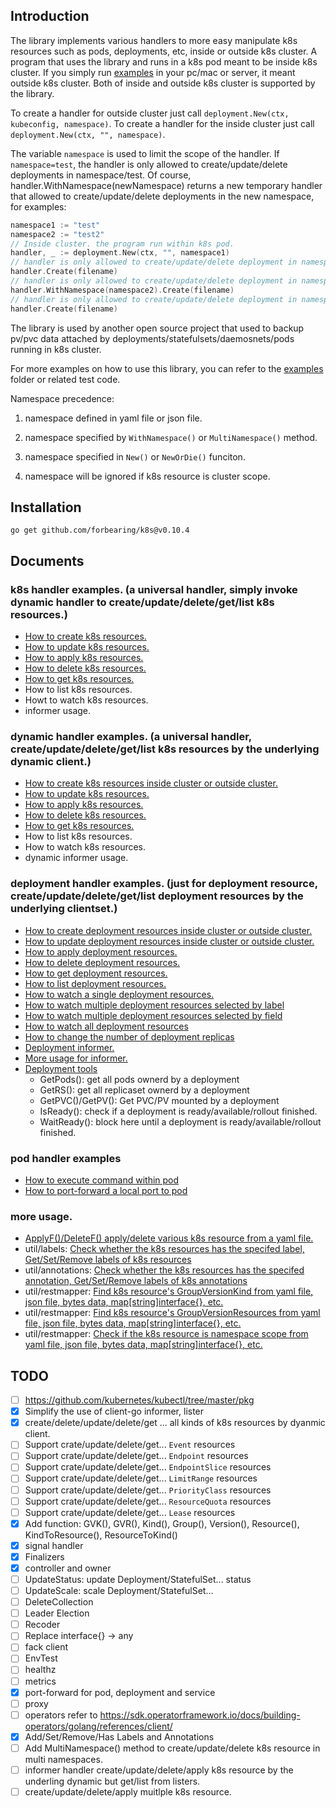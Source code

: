 ## Introduction



The library implements various handlers to more easy manipulate k8s resources such as pods, deployments, etc, inside or outside k8s cluster. A program that uses the library and runs in a k8s pod meant to be inside k8s cluster. If you simply run [examples](./examples) in your pc/mac or server, it meant outside k8s cluster. Both of inside and outside k8s cluster is supported by the library.

To create a handler for outside cluster just call `deployment.New(ctx, kubeconfig, namespace)`.
To create a handler for the inside cluster just call `deployment.New(ctx, "", namespace)`.

The variable `namespace` is used to limit the scope of the handler. If `namespace=test`, the handler is only allowed to create/update/delete deployments in namespace/test. Of course, handler.WithNamespace(newNamespace) returns a new temporary handler that allowed to create/update/delete deployments in the new namespace, for examples:

```go
namespace1 := "test"
namespace2 := "test2"
// Inside cluster. the program run within k8s pod.
handler, _ := deployment.New(ctx, "", namespace1)
// handler is only allowed to create/update/delete deployment in namespace/test.
handler.Create(filename)
// handler is only allowed to create/update/delete deployment in namespace/test2.
handler.WithNamespace(namespace2).Create(filename)
// handler is only allowed to create/update/delete deployment in namespace/test (not namespace/test2).
handler.Create(filename)
```

The library is used by another open source project that used to backup pv/pvc data attached by deployments/statefulsets/daemosnets/pods running in k8s cluster.

For more examples on how to use this library, you can refer to the [examples](./examples) folder or related test code.

Namespace precedence:

1. namespace defined in yaml file or json file.
2. namespace specified by `WithNamespace()` or `MultiNamespace()` method.

3. namespace specified in `New()` or `NewOrDie()` funciton.
4. namespace will be ignored if k8s resource is cluster scope.

## Installation

`go get github.com/forbearing/k8s@v0.10.4`

## Documents

### k8s handler examples. (a universal handler, simply invoke dynamic handler to create/update/delete/get/list k8s resources.)

- [How to create k8s resources.](./examples/k8s/k8s_create.go)
- [How to update k8s resources.](./examples/k8s/k8s_update.go)
- [How to apply k8s resources.](./examples/k8s/k8s_apply.go)
- [How to delete k8s resources.](./examples/k8s/k8s_delete.go)
- [How to get k8s resources.](./examples/k8s/k8s_get.go)
- How to list k8s resources.
- Howt to watch k8s resources.
- informer usage.

### dynamic handler examples. (a universal handler, create/update/delete/get/list k8s resources by the underlying dynamic client.)

- [How to create k8s resources inside cluster or outside cluster.](./examples/dynamic/dynamic_create.go)
- [How to update k8s resources.](./examples/dynamic/dynamic_update.go)
- [How to apply k8s resources.](./examples/dynamic/dynamic_apply.go)
- [How to delete k8s resources.](./examples/dynamic/dynamic_delete.go)
- [How to get k8s resources.](./examples/dynamic/dynamic_get.go)
- How to list k8s resources.
- How to watch k8s resources.
- dynamic informer usage.

### deployment handler examples. (just for deployment resource, create/update/delete/get/list deployment resources by the underlying clientset.)

- [How to create deployment resources inside cluster or outside cluster.](./examples/deployment/deployment_create.go)
- [How to update deployment resources inside cluster or outside cluster.](./examples/deployment/deployment_update.go)
- [How to apply deployment resources.](./examples/deployment/deployment_apply.go)
- [How to delete deployment resources.](./examples/deployment/deployment_delete.go)
- [How to get deployment resources.](./examples/deployment/deployment_get.go)
- [How to list deployment resources.](./examples/deployment/deployment_list.go)
- [How to watch a single deployment resources.](./examples/deployment/deployment_watch_single.go)
- [How to watch multiple deployment resources selected by label](./examples/deployment/deployment_watch_label.go)
- [How to watch multiple deployment resources selected by field](./examples/deployment/deployment_watch_field.go)
- [How to watch all deployment resources](./examples/deployment/deployment_watch_all.go)
- [How to change the number of deployment replicas](./examples/deployment/deployment_scale.go)
- [Deployment informer.](./examples/deployment/deployment_informer.go)
- [More usage for informer.](./deployment/informer.go)
- [Deployment tools](./examples/deployment/deployment_tools.go)
    - GetPods(): get all pods ownerd by a deployment
    - GetRS(): get all replicaset ownerd by a deployment
    - GetPVC()/GetPV(): Get PVC/PV mounted by a deployment
    - IsReady(): check if a deployment is ready/available/rollout finished.
    - WaitReady(): block here until a deployment is ready/available/rollout finished.

### pod handler examples

- [How to execute command within pod](./examples/pod/pod_execute.go)
- [How to port-forward a local port to pod](./examples/port-forward/portforward_pod.go)

### more usage.

- [ApplyF()/DeleteF() apply/delete various k8s resource from a yaml file.](./k8s_test.go)
- util/labels: [Check whether the k8s resources has the specifed label, Get/Set/Remove labels of k8s resources](./examples/labels/main.go)
- util/annotations: [Check whether the k8s resources has the specifed annotation, Get/Set/Remove labels of k8s annotations](./examples/annotations/main.go)
- util/restmapper: [Find k8s resource's GroupVersionKind from yaml file, json file, bytes data, map[string]interface{}, etc.](./examples/restmapper/find_gvk.go)
- util/restmapper: [Find k8s resource's GroupVersionResources from yaml file, json file, bytes data, map[string]interface{}, etc.](./examples/restmapper/find_gvr.go)
- util/restmapper: [Check if the k8s resource is namespace scope from yaml file, json file, bytes data, map[string]interface{}, etc.](./examples/restmapper/is_namespaced.go)

## TODO

- [ ] https://github.com/kubernetes/kubectl/tree/master/pkg
- [x] Simplify the use of client-go informer, lister
- [x] create/delete/update/delete/get ... all kinds of k8s resources by dyanmic client.
- [ ] Support crate/update/delete/get... `Event` resources
- [ ] Support crate/update/delete/get... `Endpoint` resources
- [ ] Support crate/update/delete/get... `EndpointSlice` resources
- [ ] Support crate/update/delete/get... `LimitRange` resources
- [ ] Support crate/update/delete/get... `PriorityClass` resources
- [ ] Support crate/update/delete/get... `ResourceQuota` resources
- [ ] Support crate/update/delete/get... `Lease` resources
- [x] Add function: GVK(), GVR(), Kind(), Group(), Version(), Resource(), KindToResource(), ResourceToKind()
- [x] signal handler
- [x] Finalizers
- [x] controller and owner
- [ ] UpdateStatus: update Deployment/StatefulSet... status
- [ ] UpdateScale: scale Deployment/StatefulSet...
- [ ] DeleteCollection
- [ ] Leader Election
- [ ] Recoder
- [ ] Replace interface{} -> any
- [ ] fack client
- [ ] EnvTest
- [ ] healthz
- [ ] metrics
- [x] port-forward for pod, deployment and service
- [ ] proxy
- [ ] operators refer to https://sdk.operatorframework.io/docs/building-operators/golang/references/client/
- [x] Add/Set/Remove/Has Labels and Annotations
- [ ] Add MultiNamespace() method to create/update/delete k8s resource in multi namespaces.
- [ ] informer handler create/update/delete/apply k8s resource by the underling dynamic but get/list from listers.
- [ ] create/update/delete/apply muitlple k8s resource.
